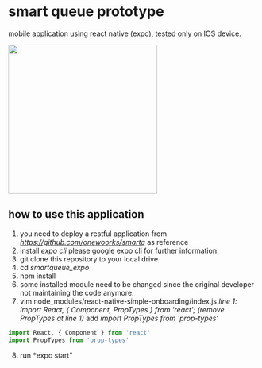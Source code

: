 # smart queue prototype
mobile application using react native (expo), tested only on IOS device.

<img src='http://onewoorks-solutions.com/github_images/smartq_1.png' width="300px" />

## how to use this application
1. you need to deploy a restful application from *https://github.com/onewoorks/smartq*  as reference
2. install *expo cli* please google expo cli for further information
3. git clone this repository to your local drive
4. cd *smartqueue_expo*
5. npm install
6. some installed module need to be changed since the original developer not maintaining the code anymore.
7. vim node_modules/react-native-simple-onboarding/index.js
*line 1: import React, { Component, PropTypes } from 'react';*
*(remove PropTypes at line 1)*
add *import PropTypes from 'prop-types'*

```javascript
import React, { Component } from 'react'
import PropTypes from 'prop-types'
```
8. run *expo start"


